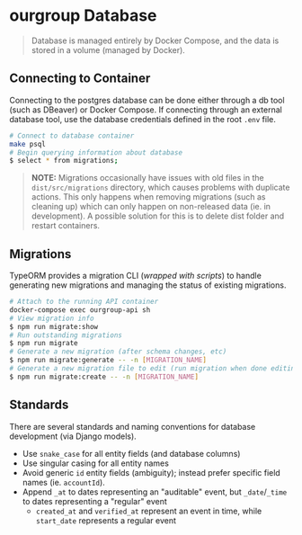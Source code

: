 # ourgroup Database

> Database is managed entirely by Docker Compose, and the data is stored in a volume (managed by Docker).

## Connecting to Container

Connecting to the postgres database can be done either through a db tool (such as DBeaver) or Docker Compose. If connecting through an external database tool, use the database credentials defined in the root `.env` file.

```sh
# Connect to database container
make psql
# Begin querying information about database
$ select * from migrations;
```
> **NOTE:** Migrations occasionally have issues with old files in the `dist/src/migrations` directory, which causes problems with duplicate actions. This only happens when removing migrations (such as cleaning up) which can only happen on non-released data (ie. in development). A possible solution for this is to delete dist folder and restart containers.

## Migrations

TypeORM provides a migration CLI (_wrapped with scripts_) to handle generating new migrations and managing the status of existing migrations.

```sh
# Attach to the running API container
docker-compose exec ourgroup-api sh
# View migration info
$ npm run migrate:show
# Run outstanding migrations
$ npm run migrate
# Generate a new migration (after schema changes, etc)
$ npm run migrate:generate -- -n [MIGRATION_NAME]
# Generate a new migration file to edit (run migration when done editing)
$ npm run migrate:create -- -n [MIGRATION_NAME]
```

## Standards

There are several standards and naming conventions for database development (via Django models).

- Use `snake_case` for all entity fields (and database columns)
- Use singular casing for all entity names
- Avoid generic `id` entity fields (ambiguity); instead prefer specific field names (ie. `accountId`).
- Append `_at` to dates representing an "auditable" event, but `_date`/`_time` to dates representing a "regular" event
  - `created_at` and `verified_at` represent an event in time, while `start_date` represents a regular event
